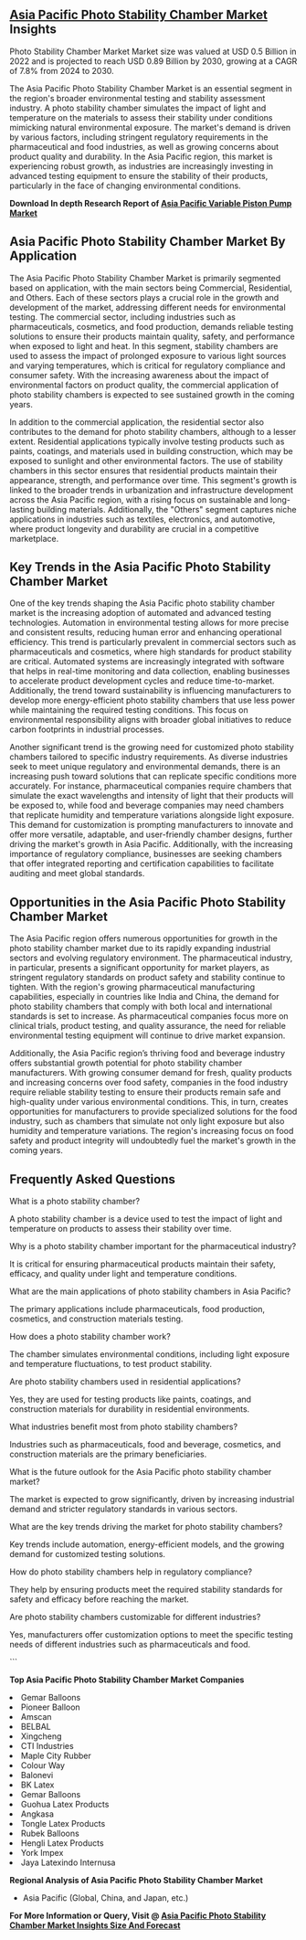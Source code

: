 <h2><a href="https://www.verifiedmarketreports.com/download-sample/?rid=117362&amp;utm_source=Github-Feb&amp;utm_medium=225" target="_blank">Asia Pacific Photo Stability Chamber Market</a> Insights</h2><p>Photo Stability Chamber Market Market size was valued at USD 0.5 Billion in 2022 and is projected to reach USD 0.89 Billion by 2030, growing at a CAGR of 7.8% from 2024 to 2030.</p><p><p>The Asia Pacific Photo Stability Chamber Market is an essential segment in the region's broader environmental testing and stability assessment industry. A photo stability chamber simulates the impact of light and temperature on the materials to assess their stability under conditions mimicking natural environmental exposure. The market's demand is driven by various factors, including stringent regulatory requirements in the pharmaceutical and food industries, as well as growing concerns about product quality and durability. In the Asia Pacific region, this market is experiencing robust growth, as industries are increasingly investing in advanced testing equipment to ensure the stability of their products, particularly in the face of changing environmental conditions. </p> <p><p><strong>Download In depth Research Report of <a href="https://www.verifiedmarketreports.com/download-sample/?rid=236118&amp;utm_source=Pulse-Dec&amp;utm_medium=225" target="_blank">Asia Pacific Variable Piston Pump Market</a></strong></p></p> <h2>Asia Pacific Photo Stability Chamber Market By Application</h2> <p>The Asia Pacific Photo Stability Chamber Market is primarily segmented based on application, with the main sectors being Commercial, Residential, and Others. Each of these sectors plays a crucial role in the growth and development of the market, addressing different needs for environmental testing. The commercial sector, including industries such as pharmaceuticals, cosmetics, and food production, demands reliable testing solutions to ensure their products maintain quality, safety, and performance when exposed to light and heat. In this segment, stability chambers are used to assess the impact of prolonged exposure to various light sources and varying temperatures, which is critical for regulatory compliance and consumer safety. With the increasing awareness about the impact of environmental factors on product quality, the commercial application of photo stability chambers is expected to see sustained growth in the coming years.</p> <p>In addition to the commercial application, the residential sector also contributes to the demand for photo stability chambers, although to a lesser extent. Residential applications typically involve testing products such as paints, coatings, and materials used in building construction, which may be exposed to sunlight and other environmental factors. The use of stability chambers in this sector ensures that residential products maintain their appearance, strength, and performance over time. This segment's growth is linked to the broader trends in urbanization and infrastructure development across the Asia Pacific region, with a rising focus on sustainable and long-lasting building materials. Additionally, the "Others" segment captures niche applications in industries such as textiles, electronics, and automotive, where product longevity and durability are crucial in a competitive marketplace.</p> <h2>Key Trends in the Asia Pacific Photo Stability Chamber Market</h2> <p>One of the key trends shaping the Asia Pacific photo stability chamber market is the increasing adoption of automated and advanced testing technologies. Automation in environmental testing allows for more precise and consistent results, reducing human error and enhancing operational efficiency. This trend is particularly prevalent in commercial sectors such as pharmaceuticals and cosmetics, where high standards for product stability are critical. Automated systems are increasingly integrated with software that helps in real-time monitoring and data collection, enabling businesses to accelerate product development cycles and reduce time-to-market. Additionally, the trend toward sustainability is influencing manufacturers to develop more energy-efficient photo stability chambers that use less power while maintaining the required testing conditions. This focus on environmental responsibility aligns with broader global initiatives to reduce carbon footprints in industrial processes.</p> <p>Another significant trend is the growing need for customized photo stability chambers tailored to specific industry requirements. As diverse industries seek to meet unique regulatory and environmental demands, there is an increasing push toward solutions that can replicate specific conditions more accurately. For instance, pharmaceutical companies require chambers that simulate the exact wavelengths and intensity of light that their products will be exposed to, while food and beverage companies may need chambers that replicate humidity and temperature variations alongside light exposure. This demand for customization is prompting manufacturers to innovate and offer more versatile, adaptable, and user-friendly chamber designs, further driving the market's growth in Asia Pacific. Additionally, with the increasing importance of regulatory compliance, businesses are seeking chambers that offer integrated reporting and certification capabilities to facilitate auditing and meet global standards.</p> <h2>Opportunities in the Asia Pacific Photo Stability Chamber Market</h2> <p>The Asia Pacific region offers numerous opportunities for growth in the photo stability chamber market due to its rapidly expanding industrial sectors and evolving regulatory environment. The pharmaceutical industry, in particular, presents a significant opportunity for market players, as stringent regulatory standards on product safety and stability continue to tighten. With the region's growing pharmaceutical manufacturing capabilities, especially in countries like India and China, the demand for photo stability chambers that comply with both local and international standards is set to increase. As pharmaceutical companies focus more on clinical trials, product testing, and quality assurance, the need for reliable environmental testing equipment will continue to drive market expansion.</p> <p>Additionally, the Asia Pacific region’s thriving food and beverage industry offers substantial growth potential for photo stability chamber manufacturers. With growing consumer demand for fresh, quality products and increasing concerns over food safety, companies in the food industry require reliable stability testing to ensure their products remain safe and high-quality under various environmental conditions. This, in turn, creates opportunities for manufacturers to provide specialized solutions for the food industry, such as chambers that simulate not only light exposure but also humidity and temperature variations. The region's increasing focus on food safety and product integrity will undoubtedly fuel the market's growth in the coming years.</p> <h2>Frequently Asked Questions</h2> <p>What is a photo stability chamber?</p> <p>A photo stability chamber is a device used to test the impact of light and temperature on products to assess their stability over time.</p> <p>Why is a photo stability chamber important for the pharmaceutical industry?</p> <p>It is critical for ensuring pharmaceutical products maintain their safety, efficacy, and quality under light and temperature conditions.</p> <p>What are the main applications of photo stability chambers in Asia Pacific?</p> <p>The primary applications include pharmaceuticals, food production, cosmetics, and construction materials testing.</p> <p>How does a photo stability chamber work?</p> <p>The chamber simulates environmental conditions, including light exposure and temperature fluctuations, to test product stability.</p> <p>Are photo stability chambers used in residential applications?</p> <p>Yes, they are used for testing products like paints, coatings, and construction materials for durability in residential environments.</p> <p>What industries benefit most from photo stability chambers?</p> <p>Industries such as pharmaceuticals, food and beverage, cosmetics, and construction materials are the primary beneficiaries.</p> <p>What is the future outlook for the Asia Pacific photo stability chamber market?</p> <p>The market is expected to grow significantly, driven by increasing industrial demand and stricter regulatory standards in various sectors.</p> <p>What are the key trends driving the market for photo stability chambers?</p> <p>Key trends include automation, energy-efficient models, and the growing demand for customized testing solutions.</p> <p>How do photo stability chambers help in regulatory compliance?</p> <p>They help by ensuring products meet the required stability standards for safety and efficacy before reaching the market.</p> <p>Are photo stability chambers customizable for different industries?</p> <p>Yes, manufacturers offer customization options to meet the specific testing needs of different industries such as pharmaceuticals and food.</p> ```</p><p><strong>Top Asia Pacific Photo Stability Chamber Market Companies</strong></p><div data-test-id=""><p><li>Gemar Balloons</li><li> Pioneer Balloon</li><li> Amscan</li><li> BELBAL</li><li> Xingcheng</li><li> CTI Industries</li><li> Maple City Rubber</li><li> Colour Way</li><li> Balonevi</li><li> BK Latex</li><li> Gemar Balloons</li><li> Guohua Latex Products</li><li> Angkasa</li><li> Tongle Latex Products</li><li> Rubek Balloons</li><li> Hengli Latex Products</li><li> York Impex</li><li> Jaya Latexindo Internusa</li></p><div><strong>Regional Analysis of&nbsp;Asia Pacific Photo Stability Chamber Market</strong></div><ul><li dir="ltr"><p dir="ltr">Asia Pacific (Global, China, and Japan, etc.)</p></li></ul><p><strong>For More Information or Query, Visit @&nbsp;</strong><strong><a href="https://www.verifiedmarketreports.com/product/global-photo-stability-chamber-market-report-history-and-forecast-2014-2025-breakdown-data-by-manufacturers-key-regions-types-and-application/?utm_source=Github-Feb&amp;utm_medium=225" target="_blank">Asia Pacific Photo Stability Chamber Market Insights Size And Forecast</a></strong></p></div><h2>&nbsp;</h2><div data-test-id="">&nbsp;</div>
